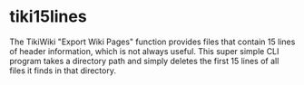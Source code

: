 # tiki15lines
The TikiWiki "Export Wiki Pages" function provides files that contain 15 lines of header information, which is not always useful. This super simple CLI program takes a directory path and simply deletes the first 15 lines of all files it finds in that directory.
